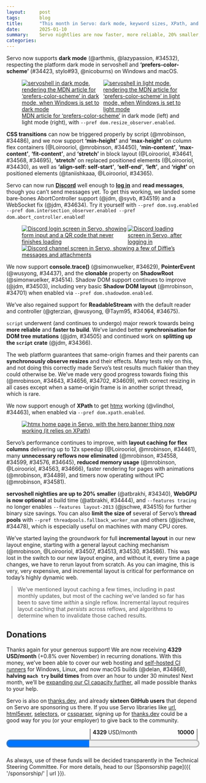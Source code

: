 ```yaml
---
layout:     post
tags:       blog
title:      "This month in Servo: dark mode, keyword sizes, XPath, and more!"
date:       2025-01-10
summary:    Servo nightlies are now faster, more reliable, 20% smaller, and more compatible with real web apps.
categories:
---
```


<div class="_paired_figure">
<div class="_text_before">

Servo now supports **dark mode** (@arthmis, @lazypassion, #34532), respecting the platform dark mode in servoshell and **‘prefers-color-scheme’** (#34423, stylo#93, @nicoburns) on Windows and macOS.
</div>
<figure>
    <div style="display: flex;">
        <a href="{{ '/img/blog/dark-mode-december-2024.png' | url }}"><img src="{{ '/img/blog/dark-mode-december-2024.png' | url }}"
            alt="servoshell in dark mode, rendering the MDN article for ‘prefers-color-scheme’ in dark mode, when Windows is set to dark mode"></a>
        <a href="{{ '/img/blog/light-mode-december-2024.png' | url }}"><img src="{{ '/img/blog/light-mode-december-2024.png' | url }}"
            alt="servoshell in light mode, rendering the MDN article for ‘prefers-color-scheme’ in light mode, when Windows is set to light mode"></a>
    </div>
    <figcaption><a href="https://developer.mozilla.org/en-US/docs/Web/CSS/@media/prefers-color-scheme">MDN article for ‘prefers-color-scheme’</a> in dark mode (left) and light mode (right), with <code>--pref dom.resize_observer.enabled</code>.</figcaption>
</figure>
<div class="_text_after">

**CSS transitions** can now be triggered properly by script (@mrobinson, #34486), and we now support **‘min-height’** and **‘max-height’** on column flex containers (@Loirooriol, @mrobinson, #34450), **‘min-content’**, **‘max-content’**, **‘fit-content’**, and **‘stretch’** in block layout (@Loirooriol, #34641, #34568, #34695), **‘stretch’** on replaced positioned elements (@Loirooriol, #34430), as well as **‘align-self: self-start’**, **‘self-end’**, **‘left’**, and **‘right’** on positioned elements (@taniishkaaa, @Loirooriol, #34365).
</div>
</div>

<div class="_paired_figure">
<div class="_text_before">

Servo can now run [**Discord**](https://discord.com) well enough to [**log in**](https://discord.com/login) and **read messages**, though you can’t send messages yet.
To get this working, we landed some bare-bones AbortController support (@jdm, @syvb, #34519) and a WebSocket fix (@jdm, #34634).
Try it yourself with `--pref dom.svg.enabled --pref dom.intersection_observer.enabled --pref dom.abort_controller.enabled`!
</div>
<figure>
    <div style="display: flex;">
        <a href="{{ '/img/blog/discord-login-1-december-2024.png' | url }}"><img src="{{ '/img/blog/discord-login-1-december-2024.png' | url }}"
            alt="Discord login screen in Servo, showing form input and a QR code that never finishes loading"></a>
        <a href="{{ '/img/blog/discord-login-2-december-2024.png' | url }}"><img src="{{ '/img/blog/discord-login-2-december-2024.png' | url }}"
            alt="Discord loading screen in Servo, after logging in"></a>
    </div>
    <a href="{{ '/img/blog/discord-small-december-2024.png' | url }}"><img src="{{ '/img/blog/discord-small-december-2024.png' | url }}"
        alt="Discord channel screen in Servo, showing a few of Diffie’s messages and attachments"></a>
</figure>
<div class="_text_after">

We now support **console.trace()** (@simonwuelker, #34629), **PointerEvent** (@wusyong, #34437), and the **clonable** property on **ShadowRoot** (@simonwuelker, #34514).
Shadow DOM support continues to improve (@jdm, #34503), including very basic **Shadow DOM layout** (@mrobinson, #34701) when enabled via `--pref dom.shadowdom.enabled`.

We’ve also regained support for **ReadableStream** with the default reader and controller (@gterzian, @wusyong, @Taym95, #34064, #34675).

`script` underwent (and continues to undergo) major rework towards being **more reliable** and **faster to build**.
We’ve landed better **synchronisation for DOM tree mutations** (@jdm, #34505) and continued work on **splitting up the `script` crate** (@jdm, #34366).

The web platform guarantees that same-origin frames and their parents can **synchronously observe resizes** and their effects.
Many tests rely on this, and not doing this correctly made Servo’s test results much flakier than they could otherwise be.
We’ve made very good progress towards fixing this (@mrobinson, #34643, #34656, #34702, #34609), with correct resizing in all cases except when a same-origin frame is in another script thread, which is rare.
</div>
</div>

<div class="_paired_figure">
<div class="_text_before">

We now support enough of **XPath** to get [htmx](https://htmx.org) working (@vlindhol, #34463), when enabled via `--pref dom.xpath.enabled`.
</div>
<figure>
    <a href="{{ '/img/blog/htmx-december-2024.png' | url }}"><img src="{{ '/img/blog/htmx-december-2024.png' | url }}"
        alt="htmx home page in Servo, with the hero banner thing now working (it relies on XPath)"></a>
</figure>
<div class="_text_after">

Servo’s performance continues to improve, with **layout caching for flex columns** delivering up to 12x speedup (@Loirooriol, @mrobinson, #34461), many **unnecessary reflows now eliminated** (@mrobinson, #34558, #34599, #34576, #34645), **reduced memory usage** (@mrobinson, @Loirooriol, #34563, #34666), faster rendering for pages with animations (@mrobinson, #34489), and timers now operating without IPC (@mrobinson, #34581).

**servoshell nightlies are up to 20% smaller** (@atbrakhi, #34340), **WebGPU is now optional** at build time (@atbrakhi, #34444), and `--features tracing` no longer enables `--features layout-2013` (@jschwe, #34515) for further binary size savings.
You can also **limit the size of** several of Servo’s **thread pools** with `--pref threadpools.fallback_worker_num` and others (@jschwe, #34478), which is especially useful on machines with many CPU cores.

We’ve started laying the groundwork for full **incremental layout** in our new layout engine, starting with a general layout caching mechanism (@mrobinson, @Loirooriol, #34507, #34513, #34530, #34586).
This was lost in the switch to our new layout engine, and without it, every time a page changes, we have to rerun layout from scratch.
As you can imagine, this is very, very expensive, and incremental layout is critical for performance on today’s highly dynamic web.

<aside class=_note>

We’ve mentioned layout caching a few times, including in past monthly updates, but most of the caching we’ve landed so far has been to save time *within* a single reflow.
Incremental layout requires layout caching that *persists* across reflows, and algorithms to determine when to invalidate those cached results.
</aside>
</div>
</div>

## Donations

Thanks again for your generous support!
We are now receiving **4329 USD/month** (+0.8% over November) in recurring donations.
With this money, we’ve been able to cover our web hosting and [self-hosted CI runners](https://ci0.servo.org) for Windows, Linux, and now macOS builds (@delan, #34868), **halving `mach try` build times** from over an hour to under 30 minutes!
Next month, we’ll be [expanding our CI capacity further](https://github.com/servo/project/issues/123), all made possible thanks to your help.

Servo is also on [thanks.dev](https://thanks.dev), and already **sixteen GitHub users** that depend on Servo are sponsoring us there.
If you use Servo libraries like [url](https://crates.io/crates/url/reverse_dependencies), [html5ever](https://crates.io/crates/html5ever/reverse_dependencies), [selectors](https://crates.io/crates/selectors/reverse_dependencies), or [cssparser](https://crates.io/crates/cssparser/reverse_dependencies), signing up for [thanks.dev](https://thanks.dev) could be a good way for you (or your employer) to give back to the community.

<figure class="_fig" style="width: 100%; margin: 1em 0;"><div class="_flex" style="height: calc(1lh + 3em); flex-flow: column nowrap; text-align: left;">
    <div style="position: relative; text-align: right;">
        <div style="position: absolute; margin-left: calc(100% * 4329 / 10000); padding-left: 0.5em;"><strong>4329</strong> USD/month</div>
        <div style="position: absolute; margin-left: calc(100% * 4329 / 10000); height: calc(1lh + 1.5em); border-left: 1px solid;"></div>
        <div style="position: absolute; margin-left: calc(100% - 0.5em); height: calc(1lh + 1.5em); border-left: 1px solid;"></div>
        <div style="padding-right: 1em;"><strong>10000</strong><!-- USD/month --></div>
    </div>
    <progress value="4329" max="10000" style="transform: scale(3); transform-origin: top left; width: calc(100% / 3);"></progress>
</div></figure>

As always, use of these funds will be decided transparently in the Technical Steering Committee.
For more details, head to our [Sponsorship page]({{ '/sponsorship/' | url }}).

<style>
    /* guaranteed minimum width for first paragraph after a float */
    ._floatmin {
        display: block;
        width: 13em;
        overflow: hidden;
    }
    ._clear {
        clear: both;
    }
    ._clearl {
        clear: left;
    }
    ._clearr {
        clear: right;
    }
    ._none {
        display: none;
    }
    ._fig:not(#specificity) {
        width: 33em;
        max-width: 100%;
        margin: 1em auto;
    }
    ._fig > ._flex,
    ._figl > ._flex,
    ._figr > ._flex {
        display: flex;
    }
    ._fig table {
        text-align: initial;
    }
    ._fig figcaption._notes {
        text-align: left;
        width: max-content;
        max-width: 100%;
    }
    ._figl:not(#specificity),
    ._figr:not(#specificity) {
        margin: 0 1em 1em;
    }
    ._figl {
        float: left;
        max-width: 100%;
    }
    ._figr {
        float: right;
        max-width: 100%;
    }
    ._figl > figcaption,
    ._figr > figcaption,
    ._figl > iframe,
    ._figr > iframe,
    ._figl > video,
    ._figr > video,
    ._figl > a > img,
    ._figr > a > img,
    ._figl > ._flex,
    ._figr > ._flex {
        width: 21em;
        max-width: 100%;
    }

    .content {
        container-type: inline-size;
    }
    ._paired_figure {
        margin: 1em 0;
    }
    @container (min-width: 55em) {
        ._paired_figure {
            display: grid;
            grid-template-columns: auto 33em;
            column-gap: 2em;
            row-gap: 1em;
        }
        ._paired_figure > ._text_before,
        ._paired_figure > ._text_after {
            flex: 1 1 20em;
            grid-column: 1 / 2;
        }
        ._paired_figure > figure:not(#specificity) {
            flex: 0 1 33em;
            grid-row: 1 / 3;
            grid-column: 2 / 3;
            margin: 0;
        }
    }

    ._runin {
        margin-bottom: 1em;
    }
    ._runin > p,
    ._runin > h2 {
        display: inline;
    }
    ._correction {
        max-width: 33em;
        margin: 1em auto;
        border-bottom: 1px solid;
        padding-bottom: 1em;
    }
    ._note {
        margin: 1em 1em;
        border-left: 1px solid;
        padding-left: 1em;
        opacity: 0.75;
    }
</style>
